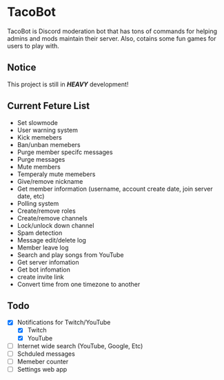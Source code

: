 # TacoBot

TacoBot is Discord moderation bot that has tons of commands for helping admins and mods maintain their server. Also, cotains some fun games for users to play with.

## Notice

This project is still in **_HEAVY_** development!

## Current Feture List

- Set slowmode
- User warning system
- Kick memebers
- Ban/unban memebers
- Purge member specifc messages
- Purge messages
- Mute members
- Temperaly mute memebers
- Give/remove nickname
- Get member information (username, account create date, join server date, etc)
- Polling system
- Create/remove roles
- Create/remove channels
- Lock/unlock down channel
- Spam detection
- Message edit/delete log
- Member leave log
- Search and play songs from YouTube
- Get server infomation
- Get bot infomation
- create invite link
- Convert time from one timezone to another

## Todo

- [x] Notifications for Twitch/YouTube
  - [x] Twitch
  - [x] YouTube
- [ ] Internet wide search (YouTube, Google, Etc)
- [ ] Schduled messages
- [ ] Memeber counter
- [ ] Settings web app
